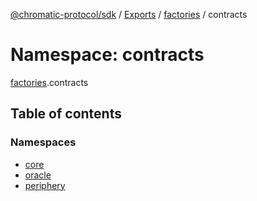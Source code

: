 [@chromatic-protocol/sdk](../README.md) / [Exports](../modules.md) / [factories](factories.md) / contracts

# Namespace: contracts

[factories](factories.md).contracts

## Table of contents

### Namespaces

- [core](factories.contracts.core.md)
- [oracle](factories.contracts.oracle.md)
- [periphery](factories.contracts.periphery.md)
